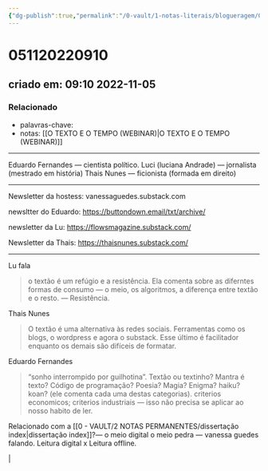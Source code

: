 ```yaml
---
{"dg-publish":true,"permalink":"/0-vault/1-notas-literais/blogueragem/051120220910/","dgHomeLink":true,"dgShowLocalGraph":true,"dgShowFileTree":true,"dgEnableSearch":true}
---
```


# 051120220910
## criado em: 09:10 2022-11-05

### Relacionado
- palavras-chave: 
- notas: [[O TEXTO E O TEMPO (WEBINAR)\|O TEXTO E O TEMPO (WEBINAR)]]
---
Eduardo Fernandes — cientista político.
Luci (luciana Andrade) — jornalista (mestrado em história)
Thais Nunes — ficionista (formada em direito)



---
Newsletter da hostess: vanessaguedes.substack.com

newsltter do Eduardo: https://buttondown.email/txt/archive/

newsletter da Lu: https://flowsmagazine.substack.com/

Newsletter da Thais: https://thaisnunes.substack.com/

---
Lu fala

>o textão é um refúgio e a resistência.
Ela comenta sobre as diferntes formas de consumo — o meio, os algoritmos, a diferença entre textão e o resto. — Resistência.

Thais Nunes

>O textão é uma alternativa às redes sociais.
>Ferramentas como os blogs, o wordpress e agora o substack. Esse último é facilitador enquanto os demais são difíceis de formatar.

Eduardo Fernandes
>“sonho interrompido por guilhotina”. Textão ou textinho? 
>Mantra é texto? Código de programação? Poesia? Magia? Enigma?
>haiku? koan? (ele comenta cada uma destas categorias).
>criterios economicos; criterios industriais — isso não precisa se aplicar ao nosso habito de ler.

Relacionado com a [[0 - VAULT/2 NOTAS PERMANENTES/dissertação index\|dissertação index]]?— o meio digital o meio pedra — vanessa guedes falando. Leitura digital x Leitura offline.

|